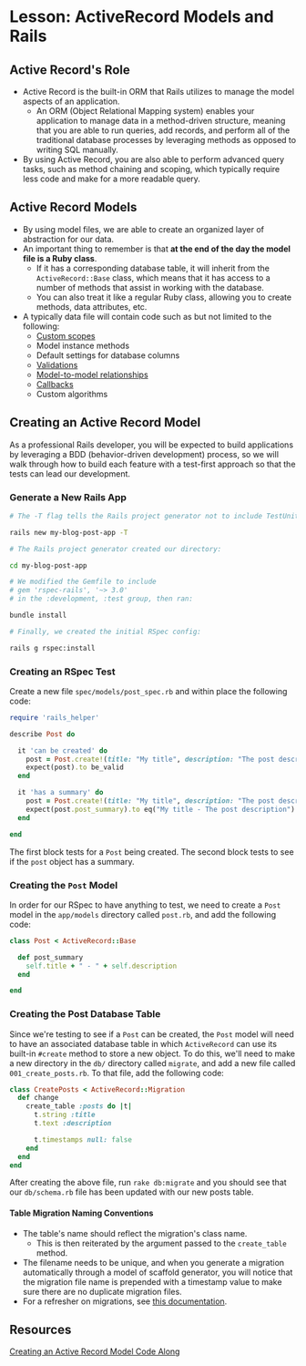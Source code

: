 # Lesson: ActiveRecord Models and Rails

## Active Record's Role

- Active Record is the built-in ORM that Rails utilizes to manage the model aspects of an application.
  - An ORM (Object Relational Mapping system) enables your application to manage data in a method-driven structure, meaning that you are able to run queries, add records, and perform all of the traditional database processes by leveraging methods as opposed to writing SQL manually.
- By using Active Record, you are also able to perform advanced query tasks, such as method chaining and scoping, which typically require less code and make for a more readable query.

## Active Record Models

- By using model files, we are able to create an organized layer of abstraction for our data.
- An important thing to remember is that **at the end of the day the model file is a Ruby class**.
  - If it has a corresponding database table, it will inherit from the `ActiveRecord::Base` class, which means that it has access to a number of methods that assist in working with the database.
  - You can also treat it like a regular Ruby class, allowing you to create methods, data attributes, etc.
- A typically data file will contain code such as but not limited to the following:
  - [Custom scopes](https://api.rubyonrails.org/classes/ActiveRecord/Scoping/Named/ClassMethods.html)
  - Model instance methods
  - Default settings for database columns
  - [Validations](https://api.rubyonrails.org/classes/ActiveModel/Validations/ClassMethods.html)
  - [Model-to-model relationships](https://api.rubyonrails.org/classes/ActiveRecord/Associations/ClassMethods.html)
  - [Callbacks](https://api.rubyonrails.org/classes/ActiveRecord/Callbacks.html)
  - Custom algorithms

## Creating an Active Record Model

As a professional Rails developer, you will be expected to build applications by leveraging a BDD (behavior-driven development) process, so we will walk through how to build each feature with a test-first approach so that the tests can lead our development.

### Generate a New Rails App

```bash
# The -T flag tells the Rails project generator not to include TestUnit, the default testing framework:

rails new my-blog-post-app -T

# The Rails project generator created our directory:

cd my-blog-post-app

# We modified the Gemfile to include
# gem 'rspec-rails', '~> 3.0'
# in the :development, :test group, then ran:

bundle install

# Finally, we created the initial RSpec config:

rails g rspec:install
```

### Creating an RSpec Test

Create a new file `spec/models/post_spec.rb` and within place the following code:

```ruby
require 'rails_helper'

describe Post do

  it 'can be created' do
    post = Post.create!(title: "My title", description: "The post description")
    expect(post).to be_valid
  end

  it 'has a summary' do
    post = Post.create!(title: "My title", description: "The post description")
    expect(post.post_summary).to eq("My title - The post description")
  end

end
```

The first block tests for a `Post` being created. The second block tests to see if the `post` object has a summary.

### Creating the `Post` Model

In order for our RSpec to have anything to test, we need to create a `Post` model in the `app/models` directory called `post.rb`, and add the following code:

```ruby
class Post < ActiveRecord::Base

  def post_summary
    self.title + " - " + self.description
  end

end
```

### Creating the Post Database Table

Since we're testing to see if a `Post` can be created, the `Post` model will need to have an associated database table in which `ActiveRecord` can use its built-in `#create` method to store a new object. To do this, we'll need to make a new directory in the `db/` directory called `migrate`, and add a new file called `001_create_posts.rb`. To that file, add the following code:

```ruby
class CreatePosts < ActiveRecord::Migration
  def change
    create_table :posts do |t|
      t.string :title
      t.text :description

      t.timestamps null: false
    end
  end
end
```

After creating the above file, run `rake db:migrate` and you should see that our `db/schema.rb` file has been updated with our new posts table.

#### Table Migration Naming Conventions

- The table's name should reflect the migration's class name.
  - This is then reiterated by the argument passed to the `create_table` method.
- The filename needs to be unique, and when you generate a migration automatically through a model of scaffold generator, you will notice that the migration file name is prepended with a timestamp value to make sure there are no duplicate migration files.
- For a refresher on migrations, see [this documentation](https://edgeguides.rubyonrails.org/active_record_migrations.html).

## Resources

[Creating an Active Record Model Code Along](https://github.com/meg-gutshall/rails-activerecord-models-and-rails-readme-v-000)